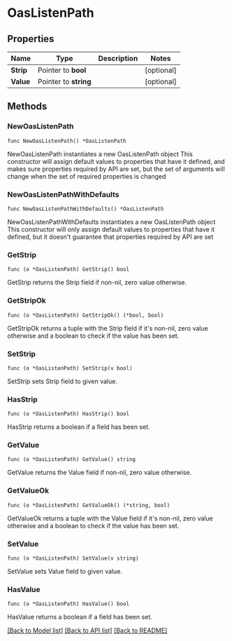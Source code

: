 # OasListenPath

## Properties

Name | Type | Description | Notes
------------ | ------------- | ------------- | -------------
**Strip** | Pointer to **bool** |  | [optional] 
**Value** | Pointer to **string** |  | [optional] 

## Methods

### NewOasListenPath

`func NewOasListenPath() *OasListenPath`

NewOasListenPath instantiates a new OasListenPath object
This constructor will assign default values to properties that have it defined,
and makes sure properties required by API are set, but the set of arguments
will change when the set of required properties is changed

### NewOasListenPathWithDefaults

`func NewOasListenPathWithDefaults() *OasListenPath`

NewOasListenPathWithDefaults instantiates a new OasListenPath object
This constructor will only assign default values to properties that have it defined,
but it doesn't guarantee that properties required by API are set

### GetStrip

`func (o *OasListenPath) GetStrip() bool`

GetStrip returns the Strip field if non-nil, zero value otherwise.

### GetStripOk

`func (o *OasListenPath) GetStripOk() (*bool, bool)`

GetStripOk returns a tuple with the Strip field if it's non-nil, zero value otherwise
and a boolean to check if the value has been set.

### SetStrip

`func (o *OasListenPath) SetStrip(v bool)`

SetStrip sets Strip field to given value.

### HasStrip

`func (o *OasListenPath) HasStrip() bool`

HasStrip returns a boolean if a field has been set.

### GetValue

`func (o *OasListenPath) GetValue() string`

GetValue returns the Value field if non-nil, zero value otherwise.

### GetValueOk

`func (o *OasListenPath) GetValueOk() (*string, bool)`

GetValueOk returns a tuple with the Value field if it's non-nil, zero value otherwise
and a boolean to check if the value has been set.

### SetValue

`func (o *OasListenPath) SetValue(v string)`

SetValue sets Value field to given value.

### HasValue

`func (o *OasListenPath) HasValue() bool`

HasValue returns a boolean if a field has been set.


[[Back to Model list]](../README.md#documentation-for-models) [[Back to API list]](../README.md#documentation-for-api-endpoints) [[Back to README]](../README.md)


